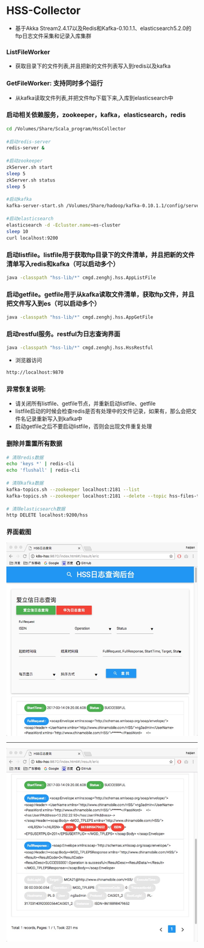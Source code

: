 HSS-Collector
========
- 基于Akka Stream2.4.17以及Redis和Kafka-0.10.1.1、elasticsearch5.2.0的ftp日志文件采集和记录入库集群

### ListFileWorker
- 获取目录下的文件列表,并且把新的文件列表写入到redis以及kafka

### GetFileWorker: 支持同时多个运行
- 从kafka读取文件列表,并把文件ftp下载下来,入库到elasticsearch中

### 启动相关依赖服务，zookeeper，kafka，elasticsearch，redis
```sh
cd /Volumes/Share/Scala_program/HssCollector

#启动redis-server
redis-server &

#启动zookeeper
zkServer.sh start
sleep 5
zkServer.sh status
sleep 5

#启动kafka
kafka-server-start.sh /Volumes/Share/hadoop/kafka-0.10.1.1/config/server-0.properties &

#启动elasticsearch
elasticsearch -d -Ecluster.name=es-cluster
sleep 10
curl localhost:9200
```

### 启动listfile。listfile用于获取ftp目录下的文件清单，并且把新的文件清单写入redis和kafka（可以启动多个）
```sh
java -classpath "hss-lib/*" cmgd.zenghj.hss.AppListFile
```

### 启动getfile。getfile用于从kafka读取文件清单，获取ftp文件，并且把文件写入到es（可以启动多个）

```sh
java -classpath "hss-lib/*" cmgd.zenghj.hss.AppGetFile
```

### 启动restful服务。restful为日志查询界面

```sh
java -classpath "hss-lib/*" cmgd.zenghj.hss.HssRestful
```
- 浏览器访问
```sh
http://localhost:9870
```

### 异常恢复说明:
- 请关闭所有listfile、getfile节点，并重新启动listfile、getfile
- listfile启动的时候会检查redis是否有处理中的文件记录，如果有，那么会把文件名记录重新写入到kafka中
- 启动getfile之后不要启动listfile，否则会出现文件重复处理


### 删除并重置所有数据

```sh
# 清除redis数据
echo 'keys *' | redis-cli
echo 'flushall' | redis-cli 

# 清除kafka数据
kafka-topics.sh --zookeeper localhost:2181 --list
kafka-topics.sh --zookeeper localhost:2181 --delete --topic hss-files-topic

# 清除elasticsearch数据
http DELETE localhost:9200/hss
```

### 界面截图

![查询界面](docs/screen1.png)

---

![查询界面](docs/screen2.png)